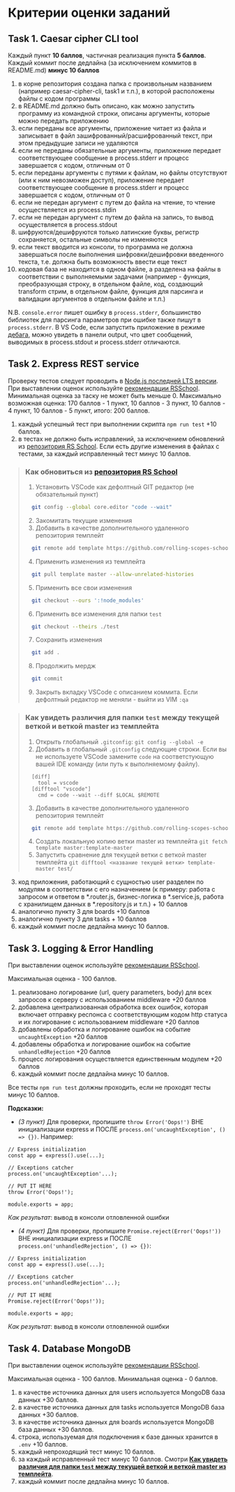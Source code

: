 # Критерии оценки заданий

## Task 1. Caesar cipher CLI tool

Каждый пункт **10 баллов**, частичная реализация пункта **5 баллов**.
Каждый коммит после дедлайна (за исключением коммитов в README.md) **минус 10 баллов**


1. в корне репозитория создана папка с произвольным названием (например caesar-cipher-cli, task1 и т.п.), в которой расположены файлы с кодом программы
2. в README.md должно быть описано, как можно запустить программу из командной строки, описаны аргументы, которые можно передать приложению
3. если переданы все аргументы, приложение читает из файла и записывает в файл зашифрованный/расшифрованный текст, при этом предыдущие записи не удаляются
4. если не переданы обязательные аргументы, приложение передает соответствующее сообщение в process.stderr и прoцесс завершается с кодом, отличным от 0
5. если переданы аргументы с путями к файлам, но файлы отсутствуют (или к ним невозможен доступ), приложение передает соответствующее сообщение в process.stderr и прoцесс завершается с кодом, отличным от 0
6. если не передан аргумент с путем до файла на чтение, то чтение осуществляется из process.stdin
7. если не передан аргумент с путем до файла на запись, то вывод осуществляется в process.stdout
8. шифруются/дешифруются только латинские буквы, регистр сохраняется, остальные символы не изменяются
9. если текст вводится из консоли, то программа не должна завершаться после выполнения шифровки/дешифровки введенного текста, т.е. должна быть возможность ввести еще текст
10. кодовая база не находится в одном файле, а разделена на файлы в соответствии с выполняемыми задачами (например - функция, преобразующая строку, в отдельном файле, код, создающий transform стрим, в отдельном файле, функция для парсинга и валидации аргументов в отдельном файле и т.п.)

N.B. `console.error` пишет ошибку в `process.stderr`, большинство библиотек для парсинга параметров при ошибке также пишут в `process.stderr`. В VS Code, если запустить приложение в режиме [дебага](https://code.visualstudio.com/docs/editor/debugging), можно увидеть в панели output, что цвет сообщений, выводимых в process.stdout и process.stderr отличаются.

## Task 2. Express REST service

Проверку тестов следует проводить в [Node.js последней LTS версии](https://nodejs.org/en/).
При выставлении оценок используйте [рекомендации RSSchool](https://docs.rs.school/#/cross-check-flow?id=%d0%9f%d1%80%d0%b8%d0%bd%d1%86%d0%b8%d0%bf-%d0%be%d1%86%d0%b5%d0%bd%d0%ba%d0%b8-%d1%80%d0%b0%d0%b1%d0%be%d1%82%d1%8b-%d0%bf%d1%80%d0%b8-cross-check-%d0%bf%d1%80%d0%be%d0%b2%d0%b5%d1%80%d0%ba%d0%b5).
Минимальная оценка за таску не может быть меньше 0.
Максимально возможная оценка: 170 баллов - 1 пункт, 10 баллов - 3 пункт, 10 баллов - 4 пункт, 10 баллов - 5 пункт, итого: 200 баллов.

1. каждый успешный тест при выполнении скрипта `npm run test` +10 баллов.
2. в тестах не должно быть исправлений, за исключением обновлений из [репозитория RS School](https://github.com/rolling-scopes-school/nodejs-course-template/tree/master). Если есть другие изменения в файлах с тестами, за каждый исправленный тест минус 10 баллов.

  >  ### **Как обновиться из [репозитория RS School](https://github.com/rolling-scopes-school/nodejs-course-template/tree/master)**
  >  1. Установить VSCode как дефолтный GIT редактор (не обязательный пункт)
  >    ```bash
  >      git config --global core.editor "code --wait"
  >    ```
  >  2. Закомитать текущие изменения
  >  3. Добавить в качестве дополнительного удаленного репозитория темплейт
  >    ```bash
  >      git remote add template https://github.com/rolling-scopes-school/nodejs-course-template.git
  >    ```
  >  4. Применить изменения из темплейта
  >    ```bash
  >      git pull template master --allow-unrelated-histories
  >    ```
  >  5. Применить все свои изменения
  >    ```bash
  >      git checkout --ours ':!node_modules'
  >    ```
  >  6. Применить все изменения для папки `test`
  >    ```bash
  >      git checkout --theirs ./test
  >    ```
  >  7. Сохранить изменения
  >    ```bash
  >      git add .
  >    ```
  >  8. Продолжить мердж
  >    ```bash
  >      git commit
  >    ```
  >  9. Закрыть вкладку VSCode с описанием коммита. Если дефолтный редактор не меняли - выйти из VIM  `:qa`

  > ### **Как увидеть различия для папки `test` между текущей веткой и веткой master из темплейта**
  >  1. Открыть глобальный `.gitconfig`:
  >    `git config --global -e`
  >  2. Добавить в глобальный `.gitconfig` следующие строки. Если вы не используете VSCode замените `code` на соответстующую вашей IDE команду (или путь к выполняемому файлу).
  >    ```
  >      [diff]
  >        tool = vscode
  >      [difftool "vscode"]
  >        cmd = code --wait --diff $LOCAL $REMOTE
  >    ```
  >  3. Добавить в качестве дополнительного удаленного репозитория темплейт
  >    ```bash
  >      git remote add template https://github.com/rolling-scopes-school/nodejs-course-template.git
  >    ```
  >  4. Создать локальную копию ветки master из темплейта
  >     `git fetch template master:template-master`
  >  5. Запустить сравнение для текущей ветки с веткой master темплейта
  >    `git difftool <название текущей ветки> template-master test/`

3. код приложения, работающий с сущностью user разделен по модулям в соответствии с его назначением (к примеру: работа с запросом и ответом в *.router.js, бизнес-логика в *.service.js, работа с хранилищем данных в *.repository.js и т.п.) + 10 баллов
4. аналогично пункту 3 для boards +10 баллов
5. аналогично пункту 3 для tasks + 10 баллов
6. каждый коммит после дедлайна минус 10 баллов.

## Task 3. Logging & Error Handling

При выставлении оценок используйте [рекомендации RSSchool](https://docs.rs.school/#/cross-check-flow?id=%d0%9f%d1%80%d0%b8%d0%bd%d1%86%d0%b8%d0%bf-%d0%be%d1%86%d0%b5%d0%bd%d0%ba%d0%b8-%d1%80%d0%b0%d0%b1%d0%be%d1%82%d1%8b-%d0%bf%d1%80%d0%b8-cross-check-%d0%bf%d1%80%d0%be%d0%b2%d0%b5%d1%80%d0%ba%d0%b5).

Максимальная оценка - 100 баллов.

1. реализовано логирование (url, query parameters, body) для всех запросов к серверу с использованием middleware +20 баллов
2. добавлена централизованная обработка всех ошибок, которая включает отправку респонса с соответствующим кодом http статуса и их логирование с использованием middleware +20 баллов
3. добавлены обработка и логирование ошибок на событие `uncaughtException` +20 баллов
4. добавлены обработка и логирование ошибок на событие `unhandledRejection` +20 баллов
5. процесс логирования осуществляется единственным модулем +20 баллов
6. каждый коммит после дедлайна минус 10 баллов.

Все тесты `npm run test` должны проходить, если не проходят тесты минус 10 баллов.

**Подсказки:**
- _(3 пункт)_ Для проверки, пропишите `throw Error('Oops!')` ВНЕ инициализации express и ПОСЛЕ `process.on('uncaughtException', () => {})`. Например:
```
// Express initialization
const app = express().use(...);

// Exceptions catcher
process.on('uncaughtException'...);

// PUT IT HERE
throw Error('Oops!');

module.exports = app;
```
_Как результат_: вывод в консоли отловленной ошибки

- _(4 пункт)_ Для проверки, пропишите `Promise.reject(Error('Oops!'))` ВНЕ инициализации express и ПОСЛЕ `process.on('unhandledRejection', () => {})`:
```
// Express initialization
const app = express().use(...);

// Exceptions catcher
process.on('unhandledRejection'...);

// PUT IT HERE
Promise.reject(Error('Oops!'));

module.exports = app;
```
_Как результат_: вывод в консоли отловленной ошибки

## Task 4. Database MongoDB

При выставлении оценок используйте [рекомендации RSSchool](https://docs.rs.school/#/cross-check-flow?id=%d0%9f%d1%80%d0%b8%d0%bd%d1%86%d0%b8%d0%bf-%d0%be%d1%86%d0%b5%d0%bd%d0%ba%d0%b8-%d1%80%d0%b0%d0%b1%d0%be%d1%82%d1%8b-%d0%bf%d1%80%d0%b8-cross-check-%d0%bf%d1%80%d0%be%d0%b2%d0%b5%d1%80%d0%ba%d0%b5).

Максимальная оценка - 100 баллов. Минимальная оценка - 0 баллов.

1. в качестве источника данных для users используется MongoDB база данных +30 баллов.
2. в качестве источника данных для tasks используется MongoDB база данных +30 баллов.
3. в качестве источника данных для boards используется MongoDB база данных +30 баллов.
4. строка, используемая для подключения к базе данных хранится в `.env` +10 баллов.
5. каждый непроходящий тест минус 10 баллов.
6. за каждый исправленный тест минус 10 баллов. Смотри [**Как увидеть различия для папки `test` между текущей веткой и веткой master из темплейта**](#как-увидеть-различия-для-папки-test-между-текущей-веткой-и-веткой-master-из-темплейта).
7. каждый коммит после дедлайна минус 10 баллов.